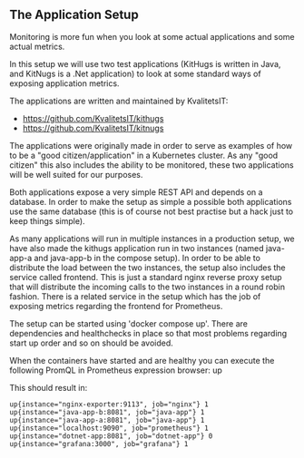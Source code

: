 ## The Application Setup
Monitoring is more fun when you look at some actual applications and some actual metrics.

In this setup we will use two test applications (KitHugs is written in Java, and KitNugs is a .Net application) to look at some standard ways of exposing application metrics.

The applications are written and maintained by KvalitetsIT:
* https://github.com/KvalitetsIT/kithugs
* https://github.com/KvalitetsIT/kitnugs

The applications were originally made in order to serve as examples of how to be a "good citizen/application" in a Kubernetes cluster. As any "good citizen" this also includes the ability to be monitored, these two applications will be well suited for our purposes.

Both applications expose a very simple REST API and depends on a database. In order to make the setup as simple a possible both applications use the same database (this is of course not best practise but a hack just to keep things simple).

As many applications will run in multiple instances in a production setup, we have also made the kithugs application run in two instances (named java-app-a and java-app-b in the compose setup). 
In order to be able to distribute the load between the two instances, the setup also includes the service called frontend. This is just a standard nginx reverse proxy setup that will distribute the incoming calls to the two instances in a round robin fashion. 
There is a related service in the setup which has the job of exposing metrics regarding the frontend for Prometheus.

The setup can be started using 'docker compose up'. There are dependencies and healthchecks in place so that most problems regarding start up order and so on should be avoided.

When the containers have started and are healthy you can execute the following PromQL in Prometheus expression browser: up

This should result in: 
```
up{instance="nginx-exporter:9113", job="nginx"} 1
up{instance="java-app-b:8081", job="java-app"} 1
up{instance="java-app-a:8081", job="java-app"} 1
up{instance="localhost:9090", job="prometheus"} 1
up{instance="dotnet-app:8081", job="dotnet-app"} 0
up{instance="grafana:3000", job="grafana"} 1
```
